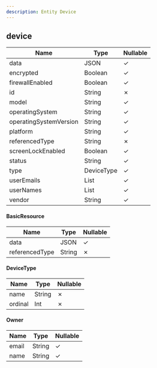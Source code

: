 ```yaml
---
description: Entity Device
---
```

device
------

| **Name**               | **Type**     | **Nullable** |
| ---------------------- | ------------ | ------------ |
| data                   | JSON         | &check;      |
| encrypted              | Boolean      | &check;      |
| firewallEnabled        | Boolean      | &check;      |
| id                     | String       | &cross;      |
| model                  | String       | &check;      |
| operatingSystem        | String       | &check;      |
| operatingSystemVersion | String       | &check;      |
| platform               | String       | &check;      |
| referencedType         | String       | &cross;      |
| screenLockEnabled      | Boolean      | &check;      |
| status                 | String       | &check;      |
| type                   | DeviceType   | &check;      |
| userEmails             | List<String> | &check;      |
| userNames              | List<String> | &check;      |
| vendor                 | String       | &check;      |

#### BasicResource
| **Name**       | **Type** | **Nullable** |
| -------------- | -------- | ------------ |
| data           | JSON     | &check;      |
| referencedType | String   | &cross;      |

#### DeviceType
| **Name** | **Type** | **Nullable** |
| -------- | -------- | ------------ |
| name     | String   | &cross;      |
| ordinal  | Int      | &cross;      |

#### Owner
| **Name** | **Type** | **Nullable** |
| -------- | -------- | ------------ |
| email    | String   | &check;      |
| name     | String   | &check;      |
